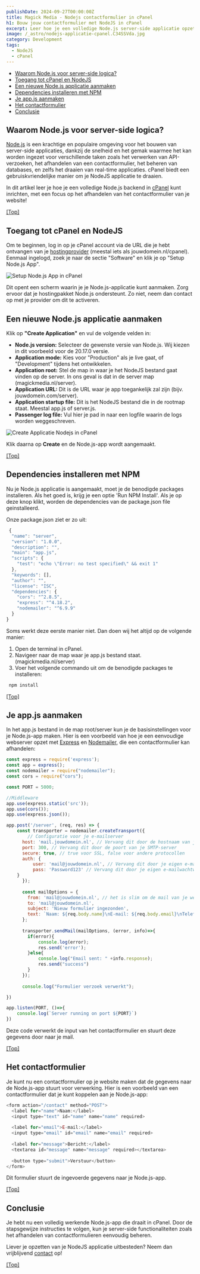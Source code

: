 ```yaml
---
publishDate: 2024-09-27T00:00:00Z
title: Magick Media - Nodejs contactformulier in cPanel
h1: Bouw jouw contactformulier met NodeJS in cPanel
excerpt: Leer hoe je een volledige Node.js server-side applicatie opzet in cPanel, met het opzetten van een contactformulier als voorbeeld.
image: /_astro/nodejs-applicatie-cpanel.C34SSVda.jpg
category: Development
tags:
  - NodeJS
  - cPanel
---
```

- [Waarom Node.js voor server-side logica?](#waarom-nodejs-voor-server-side-logica)
- [Toegang tot cPanel en NodeJS](#toegang-tot-cpanel-en-nodejs)
- [Een nieuwe Node.js applicatie aanmaken](#een-nieuwe-nodejs-applicatie-aanmaken)
- [Dependencies installeren met NPM](#dependencies-installeren-met-npm)
- [Je app.js aanmaken](#je-appjs-aanmaken)
- [Het contactformulier](#het-contactformulier)
- [Conclusie](#conclusie)

## Waarom Node.js voor server-side logica?
<a href="https://nodejs.org/en" target="_blank" rel="noopener">Node.js</a> is een krachtige en populaire omgeving voor het bouwen van server-side applicaties, dankzij de snelheid en het gemak waarmee het kan worden ingezet voor verschillende taken zoals het verwerken van API-verzoeken, het afhandelen van een contactformulier, het beheren van databases, en zelfs het draaien van real-time applicaties. cPanel biedt een gebruiskvriendelijke manier om je NodeJS applicatie te draaien.

In dit artikel leer je hoe je een volledige Node.js backend in  <a href="https://cpanel.net/" target="_blank" rel="noopener">cPanel</a> kunt inrichten, met een focus op het afhandelen van het contactformulier van je website!

[[Top]](#top)

## Toegang tot cPanel en NodeJS
Om te beginnen, log in op je cPanel account via de URL die je hebt ontvangen van je <a href="/hosting-en-beheer/">hostingprovider</a> (meestal iets als jouwdomein.nl/cpanel). Eenmaal ingelogd, zoek je naar de sectie "Software" en klik je op "Setup Node.js App".

![Setup Node.js App in cPanel](src/assets/images/setup-node-js-app-cpanel.jpg)

Dit opent een scherm waarin je je Node.js-applicatie kunt aanmaken. Zorg ervoor dat je hostingpakket Node.js ondersteunt. Zo niet, neem dan contact op met je provider om dit te activeren.

## Een nieuwe Node.js applicatie aanmaken
Klik op <b>"Create Application"</b> en vul de volgende velden in:
<ul>
  <li><b>Node.js version:</b> Selecteer de gewenste versie van Node.js. Wij kiezen in dit voorbeeld voor de 20.17.0 versie.</li>
  <li><b>Application mode:</b> Kies voor "Production" als je live gaat, of "Development" tijdens het ontwikkelen.</li>
  <li><b>Application root:</b> Stel de map in waar je het NodeJS bestand gaat vinden op de server. In ons geval is dat in de server map (magickmedia.nl/server).
  <li><b>Application URL:</b> Dit is de URL waar je app toegankelijk zal zijn (bijv. jouwdomein.com/server).</li>
  <li><b>Application startup file:</b> Dit is het NodeJS bestand die in de rootmap staat. Meestal app.js of server.js.</li>
  <li><b>Passenger log file:</b> Vul hier je pad in naar een logfile waarin de logs worden weggeschreven.</li>
</ul>

![Create Applicatie Nodejs in cPanel](src/assets/images/create-applicatie-nodejs-cpanel.jpg)

Klik daarna op <b>Create</b> en de Node.js-app wordt aangemaakt.

[[Top]](#top)

## Dependencies installeren met NPM
Nu je Node.js applicatie is aangemaakt, moet je de benodigde packages installeren. Als het goed is, krijg je een optie 'Run NPM Install'. Als je op deze knop klikt, worden de dependencies van de package.json file geinstalleerd.

Onze package.json ziet er zo uit:
```javascript
 {
  "name": "server",
  "version": "1.0.0",
  "description": "",
  "main": "app.js",
  "scripts": {
    "test": "echo \"Error: no test specified\" && exit 1"
  },
  "keywords": [],
  "author": "",
  "license": "ISC",
  "dependencies": {
    "cors": "^2.8.5",
    "express": "^4.18.2",
    "nodemailer": "^6.9.9"
  }
}
```

Soms werkt deze eerste manier niet. Dan doen wij het altijd op de volgende manier:
1. Open de terminal in cPanel.
2. Navigeer naar de map waar je app.js bestand staat. (magickmedia.nl/server)
3. Voer het volgende commando uit om de benodigde packages te installeren:

```javascript
 npm install
  ```

[[Top]](#top)

## Je app.js aanmaken
In het app.js bestand in de map root/server kun je de basisinstellingen voor je Node.js-app maken. Hier is een voorbeeld van hoe je een eenvoudige webserver opzet met <a href="https://expressjs.com/" target="_blank" rel="noopener">Express</a> en <a href="https://nodemailer.com/" target="_blank" rel="noopener">Nodemailer</a>, die een contactformulier kan afhandelen:

```javascript
const express = require('express');
const app = express();
const nodemailer = require("nodemailer");
const cors = require("cors");

const PORT = 5000;

//Middleware
app.use(express.static('src'));
app.use(cors());
app.use(express.json());

app.post('/server', (req, res) => {
    const transporter = nodemailer.createTransport({
        // Configuratie voor je e-mailserver
      host: 'mail.jouwdomein.nl', // Vervang dit door de hostnaam van je SMTP-server
      port: 300, // Vervang dit door de poort van je SMTP-server
      secure: true, // true voor SSL, false voor andere protocollen
      auth: {
          user: 'mail@jouwdomein.nl', // Vervang dit door je eigen e-mailgebruikersnaam
          pass: 'Password123' // Vervang dit door je eigen e-mailwachtwoord
    }
      });
  
      const mailOptions = {
        from: 'mail@jouwdomein.nl', // het is slim om de mail van je websitedomein te gebruiken, om te voorkomen dat hij is de spam komt
        to: 'mail@jouwdomein.nl',
        subject: 'Nieuw formulier ingezonden',
        text: `Naam: ${req.body.name}\nE-mail: ${req.body.email}\nTelefoon: ${req.body.phone}\nBericht: ${req.body.message}`
      };
  
      transporter.sendMail(mailOptions, (error, info)=>{
        if(error){
            console.log(error);
            res.send('error');
        }else{
            console.log("Email sent: " +info.response);
            res.send("success")
        }
      });
  
      console.log("Formulier verzoek verwerkt");

})

app.listen(PORT, ()=>{
    console.log(`Server running on port ${PORT}`)
})

  ```
Deze code verwerkt de input van het contactformulier en stuurt deze gegevens door naar je mail.

[[Top]](#top)

## Het contactformulier
Je kunt nu een contactformulier op je website maken dat de gegevens naar de Node.js-app stuurt voor verwerking. Hier is een voorbeeld van een contactformulier dat je kunt koppelen aan je Node.js-app:

```javascript
<form action="/contact" method="POST">
  <label for="name">Naam:</label>
  <input type="text" id="name" name="name" required>
  
  <label for="email">E-mail:</label>
  <input type="email" id="email" name="email" required>
  
  <label for="message">Bericht:</label>
  <textarea id="message" name="message" required></textarea>
  
  <button type="submit">Verstuur</button>
</form>
  ```
Dit formulier stuurt de ingevoerde gegevens naar je Node.js-app.

[[Top]](#top)

## Conclusie
Je hebt nu een volledig werkende Node.js-app die draait in cPanel. Door de stapsgewijze instructies te volgen, kun je server-side functionaliteiten zoals het afhandelen van contactformulieren eenvoudig beheren.

Liever je opzetten van je NodeJS applicatie uitbesteden? Neem dan vrijblijvend <a href="/contact/">contact</a> op!

[[Top]](#top)